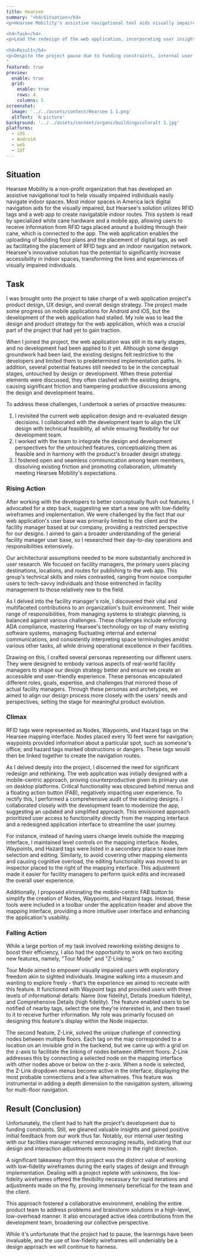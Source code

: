```yaml
---
title: Hearsee
summary: "<h4>Situation</h4>
<p>Hearsee Mobility's assistive navigational tool aids visually impaired users in traversing indoor spaces, marking a milestone in improving accessibility.</p>

<h4>Task</h4>
<p>Lead the redesign of the web application, incorporating user insight to develop an intuitive interface that prioritized user access to functionality.</p>
  
<h4>Result</h4>  
<p>Despite the project pause due to funding constraints, internal user testing prompted positive initial feedback.</p>
"
featured: true
preview:
  enable: true
  grid:
    enable: true
    rows: 4
    columns: 5
screenshot:
  image: '../../assets/content/Hearsee 1 1.png'
  altText: 'A picture'
background: '../../assets/content/organicbuildingscoloralt 1.jpg'
platforms:
  - iOS
  - Android
  - web
  - IOT
---
```


## Situation

Hearsee Mobility is a non-profit organization that has developed an assistive navigational tool to help visually impaired individuals easily navigate indoor spaces. Most indoor spaces in America lack digital navigation aids for the visually impaired, but Hearsee's solution utilizes RFID tags and a web app to create navigatable indoor routes. This system is read by specialized white cane hardware and a mobile app, allowing users to receive information from RFID tags placed around a building through their cane, which is connected to the app. The web application enables the uploading of building floor plans and the placement of digital tags, as well as facilitating the placement of RFID tags and an indoor navigation network. Hearsee's innovative solution has the potential to significantly increase accessibility in indoor spaces, transforming the lives and experiences of visually impaired individuals.

## Task

I was brought onto the project to take charge of a web application project's product design, UX design, and overall design strategy. The project made some progress on mobile applications for Android and iOS, but the development of the web application had stalled. My role was to lead the design and product strategy for the web application, which was a crucial part of the project that had yet to gain traction.

When I joined the project, the web application was still in its early stages, and no development had been applied to it yet. Although some design groundwork had been laid, the existing designs felt restrictive to the developers and limited them to predetermined implementation paths. In addition, several potential features still needed to be in the conceptual stages, untouched by design or development. When these potential elements were discussed, they often clashed with the existing designs, causing significant friction and hampering productive discussions among the design and development teams.

To address these challenges, I undertook a series of proactive measures:

1. I revisited the current web application design and re-evaluated design decisions. I collaborated with the development team to align the UX design with technical feasibility, all while ensuring flexibility for our development team.
2. I worked with the team to integrate the design and development perspectives for the untouched features, conceptualizing them as feasible and in harmony with the product's broader design strategy.
3. I fostered open and seamless communication among team members, dissolving existing friction and promoting collaboration, ultimately meeting Hearsee Mobility's expectations.

### Rising Action

After working with the developers to better conceptually flush out features, I advocated for a step back, suggesting we start a new one with low-fidelity wireframes and implementation. We were challenged by the fact that our web application's user base was primarily limited to the client and the facility manager based at our company, providing a restricted perspective for our designs. I aimed to gain a broader understanding of the general facility manager user base, so I researched their day-to-day operations and responsibilities extensively.

Our architectural assumptions needed to be more substantially anchored in user research. We focused on facility managers, the primary users placing destinations, locations, and routes for publishing to the web app. This group's technical skills and roles contrasted, ranging from novice computer users to tech-savvy individuals and those entrenched in facility management to those relatively new to the field.

As I delved into the facility manager's role, I discovered their vital and multifaceted contributions to an organization's built environment. Their wide range of responsibilities, from managing systems to strategic planning, is balanced against various challenges. These challenges include enforcing ADA compliance, mastering Hearsee's technology on top of many existing software systems, managing fluctuating internal and external communications, and consistently interpreting space terminologies amidst various other tasks, all while driving operational excellence in their facilities.

Drawing on this, I crafted several personas representing our different users. They were designed to embody various aspects of real-world facility managers to shape our design strategy better and ensure we create an accessible and user-friendly experience. These personas encapsulated different roles, goals, expertise, and challenges that mirrored those of actual facility managers. Through these personas and archetypes, we aimed to align our design process more closely with the users' needs and perspectives, setting the stage for meaningful product evolution.

### Climax

RFID tags were represented as Nodes, Waypoints, and Hazard tags on the Hearsee mapping interface. Nodes placed every 10 feet were for navigation; waypoints provided information about a particular spot, such as someone's office; and hazard tags marked obstructions or dangers. These tags would then be linked together to create the navigation routes.

As I delved deeply into the project, I discerned the need for significant redesign and rethinking. The web application was initially designed with a mobile-centric approach, proving counterproductive given its primary use on desktop platforms. Critical functionality was obscured behind menus and a floating action button (FAB), negatively impacting user experience. To rectify this, I performed a comprehensive audit of the existing designs. I collaborated closely with the development team to modernize the app, suggesting an updated and simplified approach. This envisioned approach prioritized user access to functionality directly from the mapping interface and a redesigned application interface to streamline the user journey.

For instance, instead of having users change levels outside the mapping interface, I maintained level controls on the mapping interface. Nodes, Waypoints, and Hazard tags were listed in a secondary place to ease item selection and editing. Similarly, to avoid covering other mapping elements and causing cognitive overload, the editing functionality was moved to an inspector placed to the right of the mapping interface. This adjustment made it easier for facility managers to perform quick edits and increased the overall user experience.

Additionally, I proposed eliminating the mobile-centric FAB button to simplify the creation of Nodes, Waypoints, and Hazard tags. Instead, these tools were included in a toolbar under the application header and above the mapping interface, providing a more intuitive user interface and enhancing the application's usability.

### Falling Action

While a large portion of my task involved reworking existing designs to boost their efficiency, I also had the opportunity to work on two exciting new features, namely, "Tour Mode" and "Z-Linking."

Tour Mode aimed to empower visually impaired users with exploratory freedom akin to sighted individuals. Imagine walking into a museum and wanting to explore freely - that's the experience we aimed to recreate with this feature. It functioned with Waypoint tags and provided users with three levels of informational details: Name (low fidelity), Details (medium fidelity), and Comprehensive Details (high fidelity). The feature enabled users to be notified of nearby tags, select the one they're interested in, and then travel to it to receive further information. My role was primarily focused on designing this feature's display within the Node inspector.

The second feature, Z-Link, solved the unique challenge of connecting nodes between multiple floors. Each tag on the map corresponded to a location on an invisible grid in the backend, but we came up with a grid on the z-axis to facilitate the linking of nodes between different floors. Z-Link addresses this by connecting a selected node on the mapping interface with other nodes above or below on the z-axis. When a node is selected, the Z-Link dropdown menus become active in the interface, displaying the most probable connections and a few alternatives. This feature was instrumental in adding a depth dimension to the navigation system, allowing for multi-floor navigation.

## Result (Conclusion)

Unfortunately, the client had to halt the project's development due to funding constraints. Still, we gleaned valuable insights and gained positive initial feedback from our work thus far. Notably, our internal user testing with our facilities manager returned encouraging results, indicating that our design and interaction adjustments were moving in the right direction.

A significant takeaway from this project was the distinct value of working with low-fidelity wireframes during the early stages of design and through implementation. Dealing with a project replete with unknowns, the low-fidelity wireframes offered the flexibility necessary for rapid iterations and adjustments made on the fly, proving immensely beneficial for the team and the client.

This approach fostered a collaborative environment, enabling the entire product team to address problems and brainstorm solutions in a high-level, low-overhead manner. It also encouraged active idea contributions from the development team, broadening our collective perspective.

While it's unfortunate that the project had to pause, the learnings have been invaluable, and the use of low-fidelity wireframes will undeniably be a design approach we will continue to harness.
